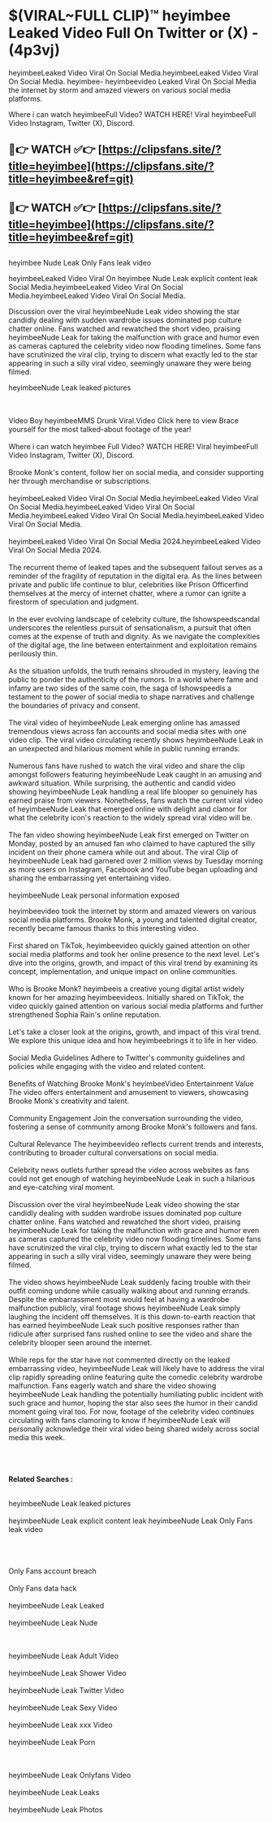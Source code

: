 #  $(VIRAL~FULL CLIP)™ heyimbee Leaked Video Full On Twitter or (X)  - (4p3vj)

heyimbeeLeaked Video Viral On Social Media.heyimbeeLeaked Video Viral On Social Media.
heyimbee- heyimbeevideo Leaked Viral On Social Media the internet by storm and amazed viewers on various social media platforms.

Where i can watch heyimbeeFull Video? WATCH HERE! Viral heyimbeeFull Video Instagram, Twitter (X), Discord.

## 🔴👉 WATCH ✅👉 [https://clipsfans.site/?title=heyimbee](https://clipsfans.site/?title=heyimbee&ref=git)


## 🔴👉 WATCH ✅👉 [https://clipsfans.site/?title=heyimbee](https://clipsfans.site/?title=heyimbee&ref=git)
##


heyimbee Nude Leak Only Fans leak video 


heyimbeeLeaked Video Viral On  heyimbee Nude Leak explicit content leak Social Media.heyimbeeLeaked Video Viral On Social Media.heyimbeeLeaked Video Viral On Social Media.



Discussion over the viral heyimbeeNude Leak video showing the star candidly dealing with sudden wardrobe issues dominated pop culture chatter online. Fans watched and rewatched the short video, praising heyimbeeNude Leak for taking the malfunction with grace and humor even as cameras captured the celebrity video now flooding timelines. Some fans have scrutinized the viral clip, trying to discern what exactly led to the star appearing in such a silly viral video, seemingly unaware they were being filmed.


heyimbeeNude Leak leaked pictures


  <br>

  <br>
Video Boy heyimbeeMMS Drunk Viral.Video Click here to view Brace yourself for the most talked-about footage of the year!
<br><br>
Where i can watch heyimbee Full Video? WATCH HERE! Viral heyimbeeFull Video Instagram, Twitter (X), Discord.
<br><br>
Brooke Monk's content, follow her on social media, and consider supporting her through merchandise or subscriptions.
<br><br>
heyimbeeLeaked Video Viral On Social Media.heyimbeeLeaked Video Viral On Social Media.heyimbeeLeaked Video Viral On Social Media.heyimbeeLeaked Video Viral On Social Media.heyimbeeLeaked Video Viral On Social Media.
<br><br>
heyimbeeLeaked Video Viral On Social Media 2024.heyimbeeLeaked Video Viral On Social Media 2024.
<br><br>
The recurrent theme of leaked tapes and the subsequent fallout serves as a reminder of the fragility of reputation in the digital era. As the lines between private and public life continue to blur, celebrities like Prison Officerfind themselves at the mercy of internet chatter, where a rumor can ignite a firestorm of speculation and judgment.
<br><br>
In the ever evolving landscape of celebrity culture, the Ishowspeedscandal underscores the relentless pursuit of sensationalism, a pursuit that often comes at the expense of truth and dignity. As we navigate the complexities of the digital age, the line between entertainment and exploitation remains perilously thin.
<br><br>
As the situation unfolds, the truth remains shrouded in mystery, leaving the public to ponder the authenticity of the rumors. In a world where fame and infamy are two sides of the same coin, the saga of Ishowspeedis a testament to the power of social media to shape narratives and challenge the boundaries of privacy and consent.
<br><br>
The viral video of heyimbeeNude Leak emerging online has amassed tremendous views across fan accounts and social media sites with one video clip. The viral video circulating recently shows heyimbeeNude Leak in an unexpected and hilarious moment while in public running errands.
<br><br>
Numerous fans have rushed to watch the viral video and share the clip amongst followers featuring heyimbeeNude Leak caught in an amusing and awkward situation. While surprising, the authentic and candid video showing heyimbeeNude Leak handling a real life blooper so genuinely has earned praise from viewers. Nonetheless, fans watch the current viral video of heyimbeeNude Leak that emerged online with delight and clamor for what the celebrity icon's reaction to the widely spread viral video will be.
<br><br>
The fan video showing heyimbeeNude Leak first emerged on Twitter on Monday, posted by an amused fan who claimed to have captured the silly incident on their phone camera while out and about. The viral Clip of heyimbeeNude Leak had garnered over 2 million views by Tuesday morning as more users on Instagram, Facebook and YouTube began uploading and sharing the embarrassing yet entertaining video.
<br><br>
heyimbeeNude Leak personal information exposed

heyimbeevideo took the internet by storm and amazed viewers on various social media platforms. Brooke Monk, a young and talented digital creator, recently became famous thanks to this interesting video.
<br><br>
First shared on TikTok, heyimbeevideo quickly gained attention on other social media platforms and took her online presence to the next level. Let's dive into the origins, growth, and impact of this viral trend by examining its concept, implementation, and unique impact on online communities.
<br><br>
Who is Brooke Monk? heyimbeeis a creative young digital artist widely known for her amazing heyimbeevideos. Initially shared on TikTok, the video quickly gained attention on various social media platforms and further strengthened Sophia Rain's online reputation.
<br><br>
Let's take a closer look at the origins, growth, and impact of this viral trend. We explore this unique idea and how heyimbeebrings it to life in her video.
<br><br>
Social Media Guidelines Adhere to Twitter's community guidelines and policies while engaging with the video and related content.
<br><br>
Benefits of Watching Brooke Monk's heyimbeeVideo Entertainment Value The video offers entertainment and amusement to viewers, showcasing Brooke Monk's creativity and talent.
<br><br>
Community Engagement Join the conversation surrounding the video, fostering a sense of community among Brooke Monk's followers and fans.
<br><br>
Cultural Relevance The heyimbeevideo reflects current trends and interests, contributing to broader cultural conversations on social media.
<br><br>
Celebrity news outlets further spread the video across websites as fans could not get enough of watching heyimbeeNude Leak in such a hilarious and eye-catching viral moment.
<br><br>
Discussion over the viral heyimbeeNude Leak video showing the star candidly dealing with sudden wardrobe issues dominated pop culture chatter online. Fans watched and rewatched the short video, praising heyimbeeNude Leak for taking the malfunction with grace and humor even as cameras captured the celebrity video now flooding timelines. Some fans have scrutinized the viral clip, trying to discern what exactly led to the star appearing in such a silly viral video, seemingly unaware they were being filmed.
<br><br>
The video shows heyimbeeNude Leak suddenly facing trouble with their outfit coming undone while casually walking about and running errands. Despite the embarrassment most would feel at having a wardrobe malfunction publicly, viral footage shows heyimbeeNude Leak simply laughing the incident off themselves. It is this down-to-earth reaction that has earned heyimbeeNude Leak such positive responses rather than ridicule after surprised fans rushed online to see the video and share the celebrity blooper seen around the internet.
<br><br>
While reps for the star have not commented directly on the leaked embarrassing video, heyimbeeNude Leak will likely have to address the viral clip rapidly spreading online featuring quite the comedic celebrity wardrobe malfunction. Fans eagerly watch and share the video showing heyimbeeNude Leak handling the potentially humiliating public incident with such grace and humor, hoping the star also sees the humor in their candid moment going viral too. For now, footage of the celebrity video continues circulating with fans clamoring to know if heyimbeeNude Leak will personally acknowledge their viral video being shared widely across social media this week.
<br><br>

<br><br>
<strong>Related Searches :</strong>
<br><br>

heyimbeeNude Leak leaked pictures
<br><br>
heyimbeeNude Leak explicit content leak
heyimbeeNude Leak Only Fans leak video
<br><br>

<br><br>
Only Fans account breach
<br><br>
Only Fans data hack
<br><br>
heyimbeeNude Leak Leaked
<br><br>
heyimbeeNude Leak Nude

<br><br>
heyimbeeNude Leak Adult Video
<br><br>
heyimbeeNude Leak Shower Video
<br><br>
heyimbeeNude Leak Twitter Video
<br><br>
heyimbeeNude Leak Sexy Video
<br><br>
heyimbeeNude Leak xxx Video
<br><br>
heyimbeeNude Leak Porn

<br><br>
heyimbeeNude Leak Onlyfans Video
<br><br>
heyimbeeNude Leak Leaks
<br><br>
heyimbeeNude Leak Photos